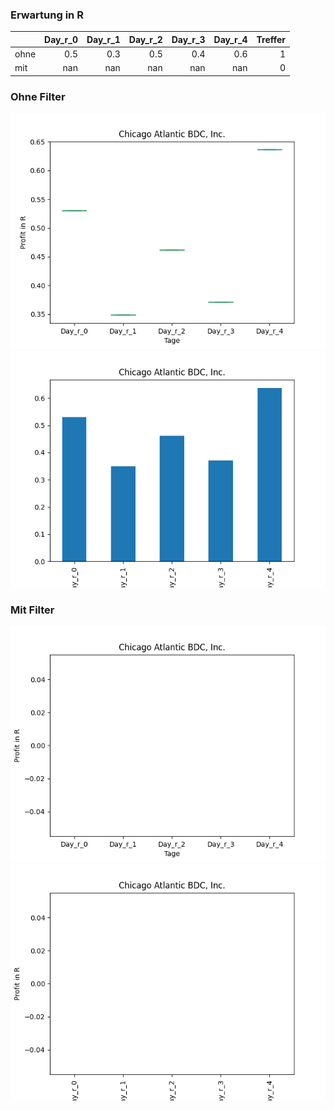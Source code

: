 ### Erwartung in R
|      |   Day_r_0 |   Day_r_1 |   Day_r_2 |   Day_r_3 |   Day_r_4 |   Treffer |
|:-----|----------:|----------:|----------:|----------:|----------:|----------:|
| ohne |       0.5 |       0.3 |       0.5 |       0.4 |       0.6 |         1 |
| mit  |     nan   |     nan   |     nan   |     nan   |     nan   |         0 |

### Ohne Filter
![image info](./data/LIEN_box_all.png)
![image info](./data/LIEN_median_all.png)

### Mit Filter
![image info](./data/LIEN_box_filtered.png)
![image info](./data/LIEN_median_filtered.png)